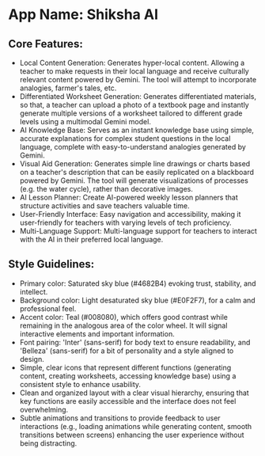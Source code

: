 # **App Name**: Shiksha AI

## Core Features:

- Local Content Generation: Generates hyper-local content. Allowing a teacher to make requests in their local language and receive culturally relevant content powered by Gemini. The tool will attempt to incorporate analogies, farmer's tales, etc.
- Differentiated Worksheet Generation: Generates differentiated materials, so that, a teacher can upload a photo of a textbook page and instantly generate multiple versions of a worksheet tailored to different grade levels using a multimodal Gemini model.
- AI Knowledge Base: Serves as an instant knowledge base using simple, accurate explanations for complex student questions in the local language, complete with easy-to-understand analogies generated by Gemini.
- Visual Aid Generation: Generates simple line drawings or charts based on a teacher's description that can be easily replicated on a blackboard powered by Gemini. The tool will generate visualizations of processes (e.g. the water cycle), rather than decorative images.
- AI Lesson Planner: Create AI-powered weekly lesson planners that structure activities and save teachers valuable time.
- User-Friendly Interface: Easy navigation and accessibility, making it user-friendly for teachers with varying levels of tech proficiency.
- Multi-Language Support: Multi-language support for teachers to interact with the AI in their preferred local language.

## Style Guidelines:

- Primary color: Saturated sky blue (#4682B4) evoking trust, stability, and intellect.
- Background color: Light desaturated sky blue (#E0F2F7), for a calm and professional feel.
- Accent color: Teal (#008080), which offers good contrast while remaining in the analogous area of the color wheel.  It will signal interactive elements and important information.
- Font pairing: 'Inter' (sans-serif) for body text to ensure readability, and 'Belleza' (sans-serif) for a bit of personality and a style aligned to design.
- Simple, clear icons that represent different functions (generating content, creating worksheets, accessing knowledge base) using a consistent style to enhance usability.
- Clean and organized layout with a clear visual hierarchy, ensuring that key functions are easily accessible and the interface does not feel overwhelming.
- Subtle animations and transitions to provide feedback to user interactions (e.g., loading animations while generating content, smooth transitions between screens) enhancing the user experience without being distracting.